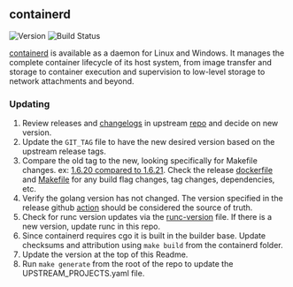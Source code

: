 ## **containerd**
![Version](https://img.shields.io/badge/version-v1.7.14-blue)
![Build Status](https://codebuild.us-west-2.amazonaws.com/badges?uuid=eyJlbmNyeXB0ZWREYXRhIjoiTWhoMS9lejNIZmxuZzB2NThxU1N5VXNoVVR3MlNWYVBqajA4M3QwN3BERHRjN3oxSGxCcmk4R3pqVVU0aVVHYVVsRnVReU5pdnRRQ1FGQ2djT0pmbjVzPSIsIml2UGFyYW1ldGVyU3BlYyI6ImpGdnQ4d05CL21Lbjdsa0oiLCJtYXRlcmlhbFNldFNlcmlhbCI6MX0%3D&branch=main)

[containerd](https://github.com/containerd/containerd) is available as a daemon for Linux and Windows. It manages the complete container lifecycle of its host system, from image transfer and storage to container execution and supervision to low-level storage to network attachments and beyond.

### Updating

1. Review releases and [changelogs](https://github.com/containerd/containerd/releases) in upstream 
[repo](https://github.com/containerd/containerd) and decide on new version. 
1. Update the `GIT_TAG` file to have the new desired version based on the upstream release tags.
1. Compare the old tag to the new, looking specifically for Makefile changes. 
ex: [1.6.20 compared to 1.6.21](https://github.com/containerd/containerd/compare/v1.6.20...v1.7.14). Check the release [dockerfile](https://github.com/containerd/containerd/blob/main/.github/workflows/release/Dockerfile)
and [Makefile](https://github.com/containerd/containerd/blob/main/Makefile#L99) for any build flag changes, tag changes, dependencies, etc.
1. Verify the golang version has not changed. The version specified in the release github [action](https://github.com/containerd/containerd/blob/main/.github/workflows/release.yml#L16)
should be considered the source of truth.
1. Check for runc version updates via the [runc-version](https://github.com/containerd/containerd/blob/main/script/setup/runc-version) file.
If there is a new version, update runc in this repo.
1. Since containerd requires cgo it is built in the builder base. Update checksums and attribution using `make build` from the containerd folder.
1. Update the version at the top of this Readme.
1. Run `make generate` from the root of the repo to update the UPSTREAM_PROJECTS.yaml file.
